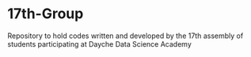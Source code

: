 # 17th-Group
Repository to hold codes written and developed by the 17th assembly of students participating at Dayche Data Science Academy
